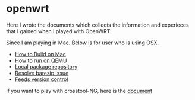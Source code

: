 # openwrt

Here I wrote the documents which collects the information and experieces that I
gained when I played with OpenWRT.

Since I am playing in Mac. Below is for user who is using OSX.


- [How to Build on Mac](build.md)
- [How to run on QEMU](run-on-qemu.md)
- [Local package repository](local-ipkg-repo.md) 
- [Resolve baresip issue](baresip_issue.md)
- [Feeds version control](feeds.md)

if you want to play with crosstool-NG, here is the [document](crosstool-NG.md)
